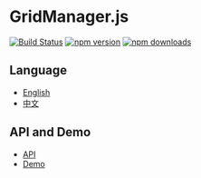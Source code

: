 # GridManager.js

[![Build Status](https://travis-ci.org/baukh789/GridManager.svg?branch=master&style=flat-square)](https://travis-ci.org/baukh789/GridManager)
[![npm version](https://img.shields.io/npm/v/GridManager.svg?style=flat-square)](https://www.npmjs.com/package/GridManager)
[![npm downloads](https://img.shields.io/npm/dt/GridManager.svg?style=flat-square)](https://www.npmjs.com/package/GridManager)

## Language
- [English](./README-EN.md)
- [中文](./README-CN.md)

## API and Demo
- [API](http://www.lovejavascript.com/#!plugIn/GridManager/index.html)
- [Demo](http://www.lovejavascript.com/node_modules/GridManager/demo/index.html)


